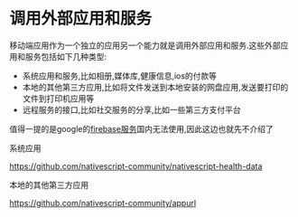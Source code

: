 # 调用外部应用和服务

移动端应用作为一个独立的应用另一个能力就是调用外部应用和服务.这些外部应用和服务包括如下几种类型:

+ 系统应用和服务,比如相册,媒体库,健康信息,ios的付款等
+ 本地的其他第三方应用,比如将文件发送到本地安装的网盘应用,发送要打印的文件到打印机应用等
+ 远程服务的接口,比如社交服务的分享,比如一些第三方支付平台

值得一提的是google的[firebase服务](https://firebase.google.com/docs/reference/android/com/google/firebase/FirebaseApp)国内无法使用,因此这边也就先不介绍了




系统应用


https://github.com/nativescript-community/nativescript-health-data

本地的其他第三方应用


https://github.com/nativescript-community/appurl
